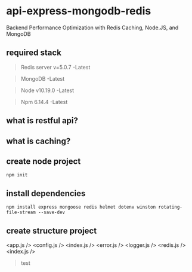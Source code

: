 # api-express-mongodb-redis
Backend Performance Optimization with Redis Caching, Node.JS, and MongoDB

## required stack
> Redis server v=5.0.7    -Latest

> MongoDB                 -Latest

> Node v10.19.0           -Latest

> Npm 6.14.4              -Latest


## what is restful api?

## what is caching?

## create node project
`npm init`

## install dependencies
`npm install express mongoose redis helmet dotenv winston rotating-file-stream --save-dev`

## create structure project
<logs></logs>
<src>
<app>
  <app.js />
  <config.js />
</app>
<controllers />
<db>
<index.js />
</db>
<middlewares />
<module />
<routes />
<utils>
<error.js />
<logger.js />
<redis.js />
</utils>
<index.js />
</src>
> test

## 